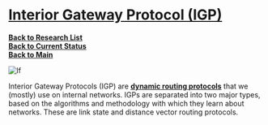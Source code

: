 # **[Interior Gateway Protocol (IGP)](https://notes.networklessons.com/interior-gateway-protocol-igp)**

**[Back to Research List](../../../../research_list.md)**\
**[Back to Current Status](../../../../../development/status/weekly/current_status.md)**\
**[Back to Main](../../../../../README.md)**

![lf](https://wiki.linuxfoundation.org/_media/wiki/logo.png)

Interior Gateway Protocols (IGP) are **[dynamic routing protocols](https://notes.networklessons.com/routing-dynamic-routing-protocols)** that we (mostly) use on internal networks. IGPs are separated into two major types, based on the algorithms and methodology with which they learn about networks. These are link state and distance vector routing protocols.
